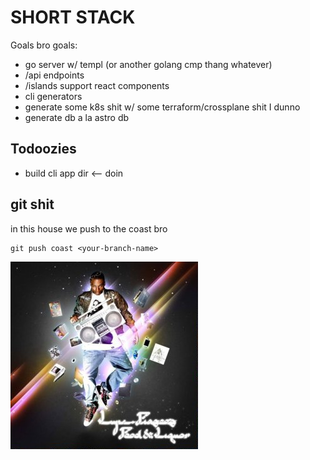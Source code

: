 # SHORT STACK

Goals bro goals:
- go server w/ templ (or another golang cmp thang whatever)
- /api endpoints
- /islands support react components
- cli generators
- generate some k8s shit w/ some terraform/crossplane shit I dunno
- generate db a la astro  db

## Todoozies

- build cli app dir <-- doin

## git shit

in this house we push to the coast bro
```
git push coast <your-branch-name>
```

![if u r wut u say u r a soup or star](/assets/Foodliquor.jpg)

